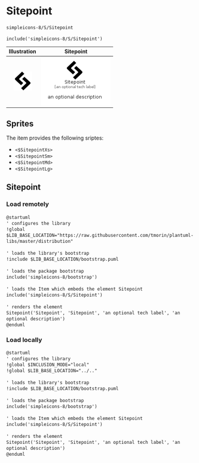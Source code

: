 # Sitepoint


```text
simpleicons-8/S/Sitepoint
```

```text
include('simpleicons-8/S/Sitepoint')
```



| Illustration | Sitepoint |
| :---: | :---: |
| ![illustration for Illustration](../../simpleicons-8/S/Sitepoint.png) | ![illustration for Sitepoint](../../simpleicons-8/S/Sitepoint.Local.png) |



## Sprites
The item provides the following sriptes:

- `<$SitepointXs>`
- `<$SitepointSm>`
- `<$SitepointMd>`
- `<$SitepointLg>`





## Sitepoint

### Load remotely
```plantuml
@startuml
' configures the library
!global $LIB_BASE_LOCATION="https://raw.githubusercontent.com/tmorin/plantuml-libs/master/distribution"

' loads the library's bootstrap
!include $LIB_BASE_LOCATION/bootstrap.puml

' loads the package bootstrap
include('simpleicons-8/bootstrap')

' loads the Item which embeds the element Sitepoint
include('simpleicons-8/S/Sitepoint')

' renders the element
Sitepoint('Sitepoint', 'Sitepoint', 'an optional tech label', 'an optional description')
@enduml
```

### Load locally
```plantuml
@startuml
' configures the library
!global $INCLUSION_MODE="local"
!global $LIB_BASE_LOCATION="../.."

' loads the library's bootstrap
!include $LIB_BASE_LOCATION/bootstrap.puml

' loads the package bootstrap
include('simpleicons-8/bootstrap')

' loads the Item which embeds the element Sitepoint
include('simpleicons-8/S/Sitepoint')

' renders the element
Sitepoint('Sitepoint', 'Sitepoint', 'an optional tech label', 'an optional description')
@enduml
```

